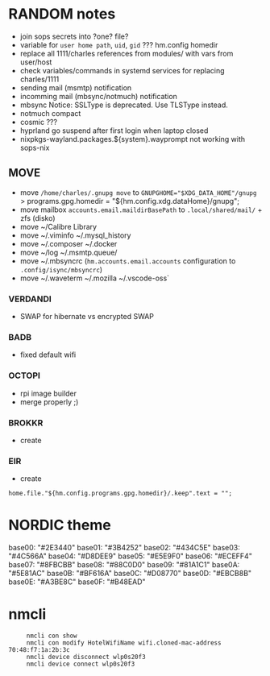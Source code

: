 # RANDOM notes
- join sops secrets into ?one? file?
- variable for `user home path`, `uid`, `gid`     ??? hm.config homedir
- replace all 1111/charles references from modules/ with vars from user/host
- check variables/commands in systemd services for replacing charles/1111
- sending mail (msmtp) notification
- incomming mail (mbsync/notmuch) notification
- mbsync Notice: SSLType is deprecated. Use TLSType instead.
- notmuch compact
- cosmic ???
- hyprland go suspend after first login when laptop closed
- nixpkgs-wayland.packages.${system}.wayprompt not working with sops-nix
## MOVE
- move `/home/charles/.gnupg move` to `GNUPGHOME="$XDG_DATA_HOME"/gnupg` > programs.gpg.homedir = "${hm.config.xdg.dataHome}/gnupg";
- move mailbox `accounts.email.maildirBasePath` to `.local/shared/mail/` + zfs (disko)
- move ~/Calibre Library
- move ~/.viminfo ~/.mysql_history
- move ~/.composer ~/.docker
- move ~/log ~/.msmtp.queue/
- move ~/.mbsyncrc (`hm.accounts.email.accounts` configuration to `.config/isync/mbsyncrc`)
- move ~/.waveterm ~/.mozilla ~/.vscode-oss`
### VERDANDI
- SWAP for hibernate vs encrypted SWAP
### BADB
- fixed default wifi
### OCTOPI
- rpi image builder
- merge properly ;)
### BROKKR
- create
### EIR
- create



```
home.file."${hm.config.programs.gpg.homedir}/.keep".text = "";
```


# NORDIC theme
base00: "#2E3440"
base01: "#3B4252"
base02: "#434C5E"
base03: "#4C566A"
base04: "#D8DEE9"
base05: "#E5E9F0"
base06: "#ECEFF4"
base07: "#8FBCBB"
base08: "#88C0D0"
base09: "#81A1C1"
base0A: "#5E81AC"
base0B: "#BF616A"
base0C: "#D08770"
base0D: "#EBCB8B"
base0E: "#A3BE8C"
base0F: "#B48EAD"



# nmcli
```
     nmcli con show
     nmcli con modify HotelWifiName wifi.cloned-mac-address 70:48:f7:1a:2b:3c
     nmcli device disconnect wlp0s20f3
     nmcli device connect wlp0s20f3
```
